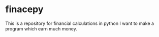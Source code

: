 # finacepy
This is a repository for financial calculations in python
I want to make a program which earn much money.
